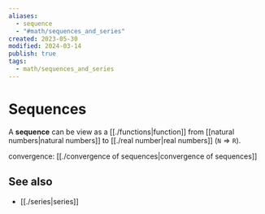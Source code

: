 ```yaml
---
aliases:
  - sequence
  - "#math/sequences_and_series"
created: 2023-05-30
modified: 2024-03-14
publish: true
tags:
  - math/sequences_and_series
---
```


# Sequences
A **sequence** can be view as a [[./functions|function]] from [[natural numbers|natural numbers]] to [[./real number|real numbers]] ($\mathtt{N} \Rightarrow \mathtt{R}$).

convergence: [[./convergence of sequences|convergence of sequences]]

## See also
- [[./series|series]]